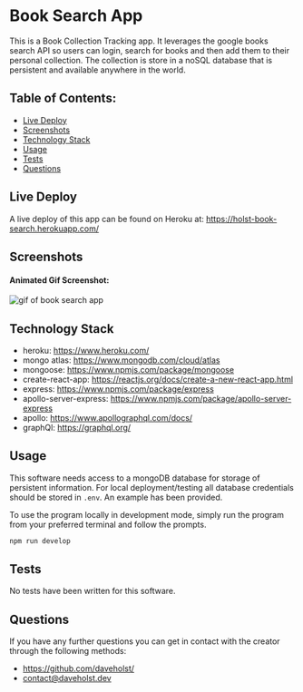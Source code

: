 # Book Search App

This is a Book Collection Tracking app. It leverages the google books search API so users can login, search for books and then add them to their personal collection. The collection is store in a noSQL database that is persistent and available anywhere in the world.
## Table of Contents:

- [Live Deploy](#Live-Deploy)
- [Screenshots](#Screenshots)
- [Technology Stack](#Technology-Stack)
- [Usage](#Usage)
- [Tests](#Tests)
- [Questions](#Questions)

## Live Deploy

A live deploy of this app can be found on Heroku at: https://holst-book-search.herokuapp.com/

## Screenshots

#### Animated Gif Screenshot:

![gif of book search app](./assets/book-search.gif)

## Technology Stack

- heroku: https://www.heroku.com/
- mongo atlas: https://www.mongodb.com/cloud/atlas
- mongoose: https://www.npmjs.com/package/mongoose
- create-react-app: https://reactjs.org/docs/create-a-new-react-app.html
- express: https://www.npmjs.com/package/express
- apollo-server-express: https://www.npmjs.com/package/apollo-server-express
- apollo: https://www.apollographql.com/docs/
- graphQl: https://graphql.org/

## Usage

This software needs access to a mongoDB database for storage of persistent information. For local deployment/testing all database credentials should be stored in `.env`. An example has been provided.

To use the program locally in development mode, simply run the program from your preferred terminal and follow the prompts.

```bash
npm run develop
```
## Tests

No tests have been written for this software.

## Questions

If you have any further questions you can get in contact with the creator through the following methods:

- https://github.com/daveholst/
- contact@daveholst.dev
